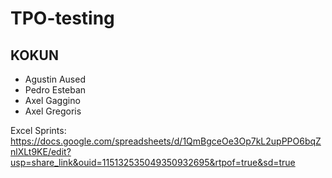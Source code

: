# TPO-testing

## KOKUN
- Agustin Aused
- Pedro Esteban
- Axel Gaggino
- Axel Gregoris

Excel Sprints: https://docs.google.com/spreadsheets/d/1QmBgceOe3Op7kL2upPPO6bqZnlXLt9KE/edit?usp=share_link&ouid=115132535049350932695&rtpof=true&sd=true
